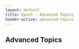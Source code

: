 ```yaml
---
layout: default
title: Epoch - Advanced Topics
header-active: advanced-topics
---
```


## Advanced Topics
